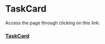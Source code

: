 <h1>TaskCard</h1>

Access the page through clicking on this link: <h3><a href="https://rebrand.ly/8dtz8mi">TaskCard</a></h3>
